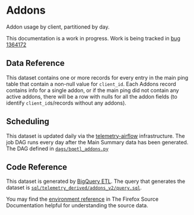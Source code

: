 # Addons

Addon usage by client, partitioned by day.

This documentation is a work in progress. Work is
being tracked in [bug 1364172](https://bugzilla.mozilla.org/show_bug.cgi?id=1364172)

## Data Reference

This dataset contains one or more records for every entry in the main ping table
that contain a non-null value for `client_id`.
Each Addons record contains info for a single addon,
or if the main ping did not contain any active addons,
there will be a row with nulls for all the addon fields
(to identify `client_id`s/records without any addons).

## Scheduling

This dataset is updated daily via the [telemetry-airflow](https://github.com/mozilla/telemetry-airflow) infrastructure.
The job DAG runs every day after the Main Summary data has been generated.
The DAG defined in [`dags/bqetl_addons.py`](https://github.com/mozilla/bigquery-etl/blob/master/dags/bqetl_addons.py)

## Code Reference

This dataset is generated by [BigQuery ETL](https://github.com/mozilla/bigquery-etl/). The query that generates the dataset is [`sql/telemetry_derived/addons_v2/query.sql`](https://github.com/mozilla/bigquery-etl/blob/master/sql/telemetry_derived/addons_v2/query.sql).

You may find the [environment reference](https://firefox-source-docs.mozilla.org/toolkit/components/telemetry/telemetry/data/environment.html#addons) in The Firefox Source Documentation helpful for understanding the source data.
